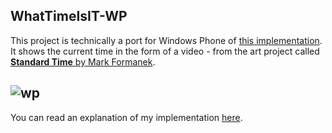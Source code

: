 **WhatTimeIsIT-WP**
-------------------
This project is technically a port for Windows Phone of [this implementation][1]. It shows the current time in the form of a video - from the art project called [**Standard Time** by Mark Formanek][2].

![wp][3]
----------
You can read an explanation of my implementation [here][4].


  [1]: http://iprl.wz.cz/
  [2]: http://www.standard-time.com/
  [3]: http://dennisdel.com/blog/Media/Default/BlogPost/den-by-default/time-windows-phone/image4.png
  [4]: http://dennisdel.com/blog/time-windows-phone